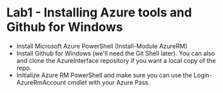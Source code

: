 # Lab1 - Installing Azure tools and Github for Windows

* Install Microsoft Azure PowerShell (Install-Module AzureRM)
* Install Github for Windows (we'll need the Git Shell later). You can also and clone the AzureInterface repository if you want a local copy of the repo.
* Initialize Azure RM PowerShell and make sure you can use the Login-AzureRmAccount cmdlet with your Azure Pass.
